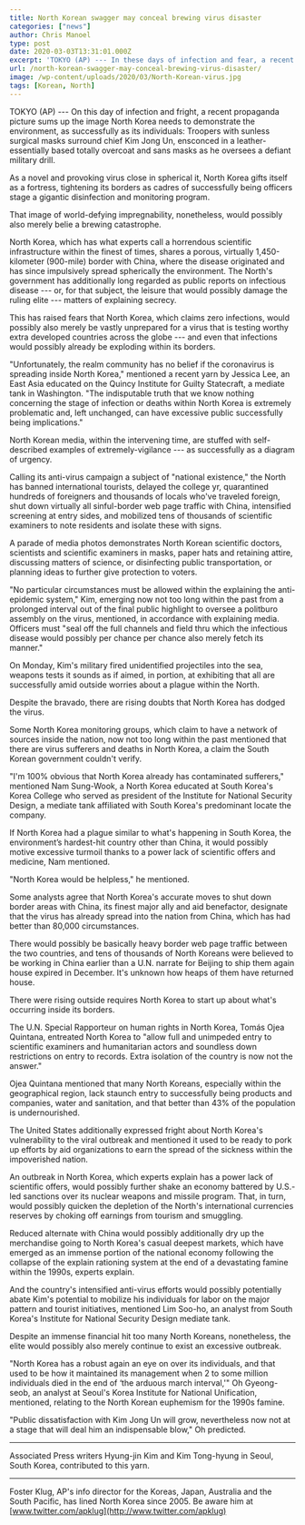 ```yaml
---
title: North Korean swagger may conceal brewing virus disaster
categories: ["news"]
author: Chris Manoel
type: post
date: 2020-03-03T13:31:01.000Z
excerpt: 'TOKYO (AP) --- In these days of infection and fear, a recent propaganda photo sums up the image North Korea wants to show the world, as well as its people: Soldiers with black surgical masks surround leader Kim Jong Un, ensconced in a leather overcoat and sans mask as he oversees a defiant military drill.As&hellip;'
url: /north-korean-swagger-may-conceal-brewing-virus-disaster/
image: /wp-content/uploads/2020/03/North-Korean-virus.jpg
tags: [Korean, North]
---
```


TOKYO (AP) --- On this day of infection and fright, a recent propaganda picture sums up the image North Korea needs to demonstrate the environment, as successfully as its individuals: Troopers with sunless surgical masks surround chief Kim Jong Un, ensconced in a leather-essentially based totally overcoat and sans masks as he oversees a defiant military drill.

As a novel and provoking virus close in spherical it, North Korea gifts itself as a fortress, tightening its borders as cadres of successfully being officers stage a gigantic disinfection and monitoring program.

That image of world-defying impregnability, nonetheless, would possibly also merely belie a brewing catastrophe.

North Korea, which has what experts call a horrendous scientific infrastructure within the finest of times, shares a porous, virtually 1,450-kilometer (900-mile) border with China, where the disease originated and has since impulsively spread spherically the environment. The North's government has additionally long regarded as public reports on infectious disease --- or, for that subject, the leisure that would possibly damage the ruling elite --- matters of explaining secrecy.

This has raised fears that North Korea, which claims zero infections, would possibly also merely be vastly unprepared for a virus that is testing worthy extra developed countries across the globe --- and even that infections would possibly already be exploding within its borders.

"Unfortunately, the realm community has no belief if the coronavirus is spreading inside North Korea," mentioned a recent yarn by Jessica Lee, an East Asia educated on the Quincy Institute for Guilty Statecraft, a mediate tank in Washington. "The indisputable truth that we know nothing concerning the stage of infection or deaths within North Korea is extremely problematic and, left unchanged, can have excessive public successfully being implications."

North Korean media, within the intervening time, are stuffed with self-described examples of extremely-vigilance --- as successfully as a diagram of urgency.

Calling its anti-virus campaign a subject of "national existence," the North has banned international tourists, delayed the college yr, quarantined hundreds of foreigners and thousands of locals who've traveled foreign, shut down virtually all sinful-border web page traffic with China, intensified screening at entry sides, and mobilized tens of thousands of scientific examiners to note residents and isolate these with signs.

A parade of media photos demonstrates North Korean scientific doctors, scientists and scientific examiners in masks, paper hats and retaining attire, discussing matters of science, or disinfecting public transportation, or planning ideas to further give protection to voters.

"No particular circumstances must be allowed within the explaining the anti-epidemic system," Kim, emerging now not too long within the past from a prolonged interval out of the final public highlight to oversee a politburo assembly on the virus, mentioned, in accordance with explaining media. Officers must "seal off the full channels and field thru which the infectious disease would possibly per chance per chance also merely fetch its manner."

On Monday, Kim's military fired unidentified projectiles into the sea, weapons tests it sounds as if aimed, in portion, at exhibiting that all are successfully amid outside worries about a plague within the North.

Despite the bravado, there are rising doubts that North Korea has dodged the virus.

Some North Korea monitoring groups, which claim to have a network of sources inside the nation, now not too long within the past mentioned that there are virus sufferers and deaths in North Korea, a claim the South Korean government couldn't verify.

"I'm 100% obvious that North Korea already has contaminated sufferers," mentioned Nam Sung-Wook, a North Korea educated at South Korea's Korea College who served as president of the Institute for National Security Design, a mediate tank affiliated with South Korea's predominant locate the company.

If North Korea had a plague similar to what's happening in South Korea, the environment’s hardest-hit country other than China, it would possibly motive excessive turmoil thanks to a power lack of scientific offers and medicine, Nam mentioned.

"North Korea would be helpless," he mentioned.

Some analysts agree that North Korea's accurate moves to shut down border areas with China, its finest major ally and aid benefactor, designate that the virus has already spread into the nation from China, which has had better than 80,000 circumstances.

There would possibly be basically heavy border web page traffic between the two countries, and tens of thousands of North Koreans were believed to be working in China earlier than a U.N. narrate for Beijing to ship them again house expired in December. It's unknown how heaps of them have returned house.

There were rising outside requires North Korea to start up about what's occurring inside its borders.

The U.N. Special Rapporteur on human rights in North Korea, Tomás Ojea Quintana, entreated North Korea to "allow full and unimpeded entry to scientific examiners and humanitarian actors and soundless down restrictions on entry to records. Extra isolation of the country is now not the answer."

Ojea Quintana mentioned that many North Koreans, especially within the geographical region, lack staunch entry to successfully being products and companies, water and sanitation, and that better than 43% of the population is undernourished.

The United States additionally expressed fright about North Korea's vulnerability to the viral outbreak and mentioned it used to be ready to pork up efforts by aid organizations to earn the spread of the sickness within the impoverished nation.

An outbreak in North Korea, which experts explain has a power lack of scientific offers, would possibly further shake an economy battered by U.S.-led sanctions over its nuclear weapons and missile program. That, in turn, would possibly quicken the depletion of the North's international currencies reserves by choking off earnings from tourism and smuggling.

Reduced alternate with China would possibly additionally dry up the merchandise going to North Korea's casual deepest markets, which have emerged as an immense portion of the national economy following the collapse of the explain rationing system at the end of a devastating famine within the 1990s, experts explain.

And the country's intensified anti-virus efforts would possibly potentially abate Kim's potential to mobilize his individuals for labor on the major pattern and tourist initiatives, mentioned Lim Soo-ho, an analyst from South Korea's Institute for National Security Design mediate tank.

Despite an immense financial hit too many North Koreans, nonetheless, the elite would possibly also merely continue to exist an excessive outbreak.

"North Korea has a robust again an eye on over its individuals, and that used to be how it maintained its management when 2 to some million individuals died in the end of ‘the arduous march interval,'" Oh Gyeong-seob, an analyst at Seoul's Korea Institute for National Unification, mentioned, relating to the North Korean euphemism for the 1990s famine.

"Public dissatisfaction with Kim Jong Un will grow, nevertheless now not at a stage that will deal him an indispensable blow," Oh predicted.

* * *

Associated Press writers Hyung-jin Kim and Kim Tong-hyung in Seoul, South Korea, contributed to this yarn.

* * *

Foster Klug, AP's info director for the Koreas, Japan, Australia and the South Pacific, has lined North Korea since 2005. Be aware him at [www.twitter.com/apklug](http://www.twitter.com/apklug)
